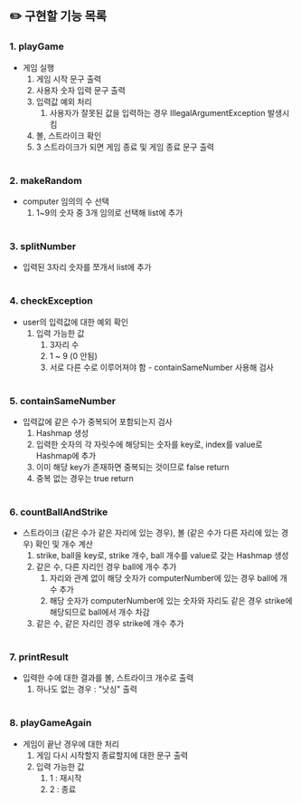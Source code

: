 ## ✏️ 구현할 기능 목록
 ### 1. playGame
- 게임 실행
   1. 게임 시작 문구 출력
   2. 사용자 숫자 입력 문구 출력
   3. 입력값 예외 처리
      1. 사용자가 잘못된 값을 입력하는 경우 IllegalArgumentException 발생시킴
   4. 볼, 스트라이크 확인
   5. 3 스트라이크가 되면 게임 종료 및 게임 종료 문구 출력<br></br>

### 2. makeRandom
- computer 임의의 수 선택
   1. 1~9의 숫자 중 3개 임의로 선택해 list에 추가 <br></br>

### 3. splitNumber
- 입력된 3자리 숫자를 쪼개서 list에 추가 <br></br>

### 4. checkException
- user의 입력값에 대한 예외 확인
   1. 입력 가능한 값
      1. 3자리 수
      2. 1 ~ 9 (0 안됨)
      3. 서로 다른 수로 이루어져야 함 - containSameNumber 사용해 검사 <br></br>

### 5. containSameNumber
- 입력값에 같은 수가 중복되어 포함되는지 검사
   1. Hashmap 생성
   2. 입력한 숫자의 각 자릿수에 해당되는 숫자를 key로, index를 value로 Hashmap에 추가
   3. 이미 해당 key가 존재하면 중복되는 것이므로 false return
   4. 중복 없는 경우는 true return <br></br>

### 6. countBallAndStrike
- 스트라이크 (같은 수가 같은 자리에 있는 경우), 볼 (같은 수가 다른 자리에 있는 경우) 확인 및 개수 계산
   1. strike, ball을 key로, strike 개수, ball 개수를 value로 갖는 Hashmap 생성
   2. 같은 수, 다른 자리인 경우 ball에 개수 추가
      1. 자리와 관계 없이 해당 숫자가 computerNumber에 있는 경우 ball에 개수 추가
      2. 해당 숫자가 computerNumber에 있는 숫자와 자리도 같은 경우 strike에 해당되므로 ball에서 개수 차감
   3. 같은 수, 같은 자리인 경우 strike에 개수 추가 <br></br>

### 7. printResult
- 입력한 수에 대한 결과를 볼, 스트라이크 개수로 출력
   1. 하나도 없는 경우 : "낫싱" 출력 <br></br>

### 8. playGameAgain
- 게임이 끝난 경우에 대한 처리
   1. 게임 다시 시작할지 종료할지에 대한 문구 출력
   2. 입력 가능한 값
      1. 1 : 재시작
      2. 2 : 종료